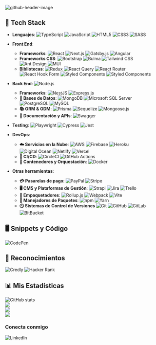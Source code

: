 <!--
Generador de header: https://leviarista.github.io/github-profile-header-generator/
-->
![github-header-image](https://github.com/isc-joserodriguez/isc-joserodriguez/assets/26130533/a91221ba-88c7-4da9-9e17-4663e3de8b15)

## 🔧 Tech Stack
- **Lenguajes**:
![TypeScript](https://img.shields.io/badge/TypeScript-3178C6.svg?style=flat&logo=TypeScript&logoColor=white)
![JavaScript](https://img.shields.io/badge/JavaScript-FCEF40.svg?style=flat&logo=JavaScript&logoColor=black)
![HTML5](https://img.shields.io/badge/HTML5-E34F26.svg?style=flat&logo=HTML5&logoColor=white)
![CSS3](https://img.shields.io/badge/CSS3-1572B6.svg?style=flat&logo=CSS3&logoColor=white)
![SASS](https://img.shields.io/badge/Sass-CC6699.svg?style=flat&logo=Sass&logoColor=white)
  
- **Front End**:
  - **Frameworks**: 
    ![React](https://img.shields.io/badge/React-61DAFB.svg?style=flat&logo=React&logoColor=black)
    ![Next.js](https://img.shields.io/badge/Next.js-000000.svg?style=flat&logo=nextdotjs&logoColor=white)
    ![Gatsby.js](https://img.shields.io/badge/Gatsby-663399.svg?style=flat&logo=Gatsby&logoColor=white)
    ![Angular](https://img.shields.io/badge/Angular-E0234E.svg?style=flat&logo=Angular&logoColor=white)
  - **Frameworks CSS**:
    ![Bootstrap](https://img.shields.io/badge/Bootstrap-7952B3.svg?style=flat&logo=Bootstrap&logoColor=white)
    ![Bulma](https://img.shields.io/badge/Bulma-00D1B2.svg?style=flat&logo=Bulma&logoColor=white)
    ![Tailwind CSS](https://img.shields.io/badge/Tailwind%20CSS-06B6D4.svg?style=flat&logo=Tailwind-CSS&logoColor=white)
    ![Ant Design](https://img.shields.io/badge/Ant%20Design-0170FE.svg?style=flat&logo=Ant-Design&logoColor=white)
    ![MUI](https://img.shields.io/badge/MUI-007FFF.svg?style=flat&logo=MUI&logoColor=white)
  - **Bibliotecas**:
    ![Redux](https://img.shields.io/badge/Redux-764ABC.svg?style=flat&logo=Redux&logoColor=white)
    ![React Query](https://img.shields.io/badge/React%20Query-FF4154.svg?style=flat&logo=React-Query&logoColor=white)
    ![React Router](https://img.shields.io/badge/React%20Router-CA4245.svg?style=flat&logo=React-Router&logoColor=white)
    ![React Hook Form](https://img.shields.io/badge/React%20Hook%20Form-EC5990.svg?style=flat&logo=React-Hook-Form&logoColor=white)
    ![Styled Components](https://img.shields.io/badge/styledcomponents-DB7093.svg?style=flat&logo=styled-components&logoColor=white)
    ![Styled Components](https://img.shields.io/badge/Storybook-FF4785.svg?style=for-the-badge&logo=Storybook&logoColor=white)
    
- **Back End**:
![Node.js](https://img.shields.io/badge/Node.js-339933.svg?style=flat&logo=nodedotjs&logoColor=white)
  - **Frameworks**:
    ![NestJS](https://img.shields.io/badge/NestJS-E0234E.svg?style=flat&logo=NestJS&logoColor=white)
    ![Express.js](https://img.shields.io/badge/Express-000000.svg?style=flat&logo=Express&logoColor=white)
  - **💾 Bases de Datos**:
    ![MongoDB](https://img.shields.io/badge/MongoDB-47A248.svg?style=flat&logo=MongoDB&logoColor=white)
    ![Microsoft SQL Server](https://img.shields.io/badge/Microsoft%20SQL%20Server-CC2927.svg?style=flat&logo=Microsoft-SQL-Server&logoColor=white)
    ![PostgreSQL](https://img.shields.io/badge/PostgreSQL-4169E1.svg?style=flat&logo=PostgreSQL&logoColor=white)
    ![MySQL](https://img.shields.io/badge/MySQL-4479A1.svg?style=flat&logo=MySQL&logoColor=white)
  - **📚 ORM & ODM**:
    ![Prisma](https://img.shields.io/badge/Prisma-2D3748.svg?style=flat&logo=Prisma&logoColor=white)
    ![Sequelize](https://img.shields.io/badge/Sequelize-52B0E7.svg?style=flat&logo=Sequelize&logoColor=white)
    ![Mongoose.js](https://img.shields.io/badge/Mongoose-880000.svg?style=flat&logo=Mongoose&logoColor=white)
  - **📝 Documentación y APIs**:
    ![Swagger](https://img.shields.io/badge/Swagger-339933.svg?style=flat&logo=Swagger&logoColor=white)

- **Testing**:
![Playwright](https://img.shields.io/badge/Playwright-2EAD33.svg?style=flat&logo=Playwright&logoColor=white)
![Cypress](https://img.shields.io/badge/Cypress-17202C.svg?style=flat&logo=Cypress&logoColor=white)
![Jest](https://img.shields.io/badge/Jest-C21325.svg?style=flat&logo=Jest&logoColor=white)

- **DevOps**:
  - **☁️ Servicios en la Nube**:
    ![AWS](https://img.shields.io/badge/Amazon%20AWS-232F3E.svg?style=flat&logo=Amazon-AWS&logoColor=white)
    ![Firebase](https://img.shields.io/badge/Firebase-2088FF.svg?style=flat&logo=Firebase&logoColor=yellow)
    ![Heroku](https://img.shields.io/badge/Heroku-430098.svg?style=flat&logo=Heroku&logoColor=white)
    ![Digital Ocean](https://img.shields.io/badge/DigitalOcean-0080FF.svg?style=flat&logo=DigitalOcean&logoColor=white)
    ![Netlify](https://img.shields.io/badge/Netlify-00C7B7.svg?style=flat&logo=Netlify&logoColor=white)
    ![Vercel](https://img.shields.io/badge/Vercel-000000.svg?style=flat&logo=Vercel&logoColor=white)
  - **🔬 CI/CD**:
    ![CircleCI](https://img.shields.io/badge/CircleCI-343434.svg?style=flat&logo=CircleCI&logoColor=white)
    ![GitHub Actions](https://img.shields.io/badge/GitHub%20Actions-2088FF.svg?style=flat&logo=GitHub-Actions&logoColor=white)
  - **🐳 Contenedores y Orquestación**:
    ![Docker](https://img.shields.io/badge/Docker-2496ED.svg?style=flat&logo=Docker&logoColor=white)

- **Otras herramientas**:
  - **💳 Pasarelas de pago**:
    ![PayPal](https://img.shields.io/badge/PayPal-003087.svg?style=flat&logo=PayPal&logoColor=white)
    ![Stripe](https://img.shields.io/badge/Stripe-7A1FA2.svg?style=flat&logo=Stripe&logoColor=white)   
  - **🖥️ CMS y Plataformas de Gestión**:
    ![Strapi](https://img.shields.io/badge/Strapi-4945FF.svg?style=flat&logo=Strapi&logoColor=white)
    ![Jira](https://img.shields.io/badge/Jira-0052CC.svg?style=flat&logo=Jira&logoColor=white)
    ![Trello](https://img.shields.io/badge/Trello-0052CC.svg?style=flat&logo=Trello&logoColor=white)
  - **🚀 Empaquetadores**:
    ![Rollup.js](https://img.shields.io/badge/rollup.js-EC4A3F.svg?style=flat&logo=rollupdotjs&logoColor=white)
    ![Webpack](https://img.shields.io/badge/Webpack-8DD6F9.svg?style=flat&logo=Webpack&logoColor=black)
    ![Vite](https://img.shields.io/badge/Vite-646CFF.svg?style=flat&logo=Vite&logoColor=white)
  - **🧰 Manejadores de Paquetes**:
    ![npm](https://img.shields.io/badge/npm-CB3837.svg?style=flat&logo=npm&logoColor=white)
    ![Yarn](https://img.shields.io/badge/Yarn-2C8EBB.svg?style=flat&logo=Yarn&logoColor=white)
  - **🕓 Sistemas de Control de Versiones**
    ![Git](https://img.shields.io/badge/Git-F05032.svg?style=flat&logo=Git&logoColor=white)
    ![GitHub](https://img.shields.io/badge/GitHub-181717.svg?style=flat&logo=GitHub&logoColor=white)
    ![GitLab](https://img.shields.io/badge/GitLab-FC6D26.svg?style=flat&logo=GitLab&logoColor=white)
    ![BitBucket](https://img.shields.io/badge/Bitbucket-0052CC.svg?style=flat&logo=Bitbucket&logoColor=white)

## 🖥 Snippets y Código
![CodePen](https://img.shields.io/badge/CodePen-000000.svg?style=flat&logo=CodePen&logoColor=white)

## 🏅 Reconocimientos
![Credly](https://img.shields.io/badge/Credly-FF6B00.svg?style=flat&logo=Credly&logoColor=white)
![Hacker Rank](https://img.shields.io/badge/HackerRank-00EA64.svg?style=flat&logo=HackerRank&logoColor=white)

## 📊 Mis Estadísticas
![GitHub stats](https://github-readme-stats.vercel.app/api?username=isc-joserodriguez&theme=react&hide_border=false&include_all_commits=true&count_private=true)<br/>
![](https://github-readme-streak-stats.herokuapp.com/?user=isc-joserodriguez&theme=react)<br/>
![](https://github-readme-stats.vercel.app/api/top-langs/?username=isc-joserodriguez&theme=react&hide_border=false&include_all_commits=true&count_private=true&layout=compact)<br/>
![](https://github-readme-stats.vercel.app/api/wakatime?username=isc_joserodriguez&theme=react&layout=compact&v=2)


### Conecta conmigo
![LinkedIn](https://img.shields.io/badge/LinkedIn-0A66C2.svg?style=flat&logo=LinkedIn&logoColor=white)
